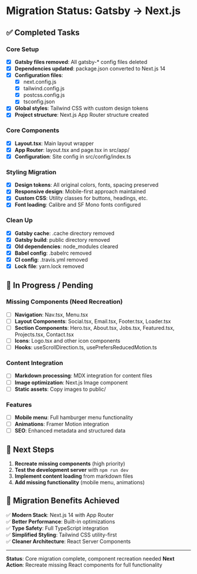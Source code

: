 # Migration Status: Gatsby → Next.js

## ✅ Completed Tasks

### Core Setup
- [x] **Gatsby files removed**: All gatsby-* config files deleted
- [x] **Dependencies updated**: package.json converted to Next.js 14
- [x] **Configuration files**: 
  - [x] next.config.js 
  - [x] tailwind.config.js
  - [x] postcss.config.js
  - [x] tsconfig.json
- [x] **Global styles**: Tailwind CSS with custom design tokens
- [x] **Project structure**: Next.js App Router structure created

### Core Components
- [x] **Layout.tsx**: Main layout wrapper
- [x] **App Router**: layout.tsx and page.tsx in src/app/
- [x] **Configuration**: Site config in src/config/index.ts

### Styling Migration
- [x] **Design tokens**: All original colors, fonts, spacing preserved
- [x] **Responsive design**: Mobile-first approach maintained
- [x] **Custom CSS**: Utility classes for buttons, headings, etc.
- [x] **Font loading**: Calibre and SF Mono fonts configured

### Clean Up
- [x] **Gatsby cache**: .cache directory removed
- [x] **Gatsby build**: public directory removed  
- [x] **Old dependencies**: node_modules cleared
- [x] **Babel config**: .babelrc removed
- [x] **CI config**: .travis.yml removed
- [x] **Lock file**: yarn.lock removed

## 🚧 In Progress / Pending

### Missing Components (Need Recreation)
- [ ] **Navigation**: Nav.tsx, Menu.tsx
- [ ] **Layout Components**: Social.tsx, Email.tsx, Footer.tsx, Loader.tsx
- [ ] **Section Components**: Hero.tsx, About.tsx, Jobs.tsx, Featured.tsx, Projects.tsx, Contact.tsx
- [ ] **Icons**: Logo.tsx and other icon components
- [ ] **Hooks**: useScrollDirection.ts, usePrefersReducedMotion.ts

### Content Integration
- [ ] **Markdown processing**: MDX integration for content files
- [ ] **Image optimization**: Next.js Image component
- [ ] **Static assets**: Copy images to public/

### Features
- [ ] **Mobile menu**: Full hamburger menu functionality
- [ ] **Animations**: Framer Motion integration
- [ ] **SEO**: Enhanced metadata and structured data

## 🎯 Next Steps

1. **Recreate missing components** (high priority)
2. **Test the development server** with `npm run dev`
3. **Implement content loading** from markdown files
4. **Add missing functionality** (mobile menu, animations)

## 📝 Migration Benefits Achieved

✅ **Modern Stack**: Next.js 14 with App Router  
✅ **Better Performance**: Built-in optimizations  
✅ **Type Safety**: Full TypeScript integration  
✅ **Simplified Styling**: Tailwind CSS utility-first  
✅ **Cleaner Architecture**: React Server Components  

---

**Status**: Core migration complete, component recreation needed
**Next Action**: Recreate missing React components for full functionality 